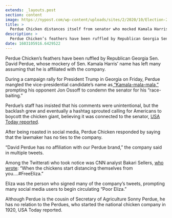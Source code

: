 ```yaml
--- 
extends: _layouts.post 
section: content 
image: https://nypost.com/wp-content/uploads/sites/2/2020/10/Election-2020-Senate-Georgia.jpg?quality=90&strip=all&w=1200 
title: > 
  Perdue Chicken distances itself from senator who mocked Kamala Harris 
description: > 
  Perdue Chicken’s feathers have been ruffled by Republican Georgia Sen. David Perdue, whose mockery of Sen. Kamala Harris’ name has left many assuming that he is affiliated with the company.During a campaign rally for President Trump in Georgia on Friday, Perdue mangled the vice-presidential candidate’s name as “Kamala-mala-mala,” prompting his opponent Jon Ossoff to condemn the senator for his “race-baiting.”Perdue’s staff has insisted that his comments were unintentional, but the backlash grew and eventually a hashtag sprouted calling for Americans to boycott the chicken giant, believing it was connected to the senator, USA Today reported.After being roasted in social media, Perdue Chicken responded by saying that the lawmaker has no ties to the company.“David Perdue has no affiliation with our Perdue brand,” the company said in multiple tweets.Among the Twitterati who took notice was CNN analyst Bakari Sellers, who wrote: “When the chickens start distancing themselves from you….#FreeEliza.”Eliza was the person who signed many of the company’s tweets, prompting many social media users to begin circulating “Poor Eliza.”Although Perdue is the cousin of Secretary of Agriculture Sonny Perdue, he has no relation to the Perdues, who started the national chicken company in 1920, USA Today reported. 
date: 1603105916.6429522 
--- 
```

<div><p>Perdue Chicken&#8217;s feathers have been ruffled by Republican Georgia Sen. David Perdue, whose mockery of Sen. Kamala Harris&#8217; name has left many assuming that he is affiliated with the company.</p>
<p>During a campaign rally for President Trump in Georgia on Friday, Perdue mangled the vice-presidential candidate&#8217;s name as<a href="https://nypost.com/2020/10/17/georgia-senate-race-is-now-focused-on-how-to-pronounce-kamala/"> &#8220;Kamala-mala-mala,&#8221;</a> prompting his opponent Jon Ossoff to condemn the senator for his &#8220;race-baiting.&#8221;</p>
<p>Perdue&#8217;s staff has insisted that his comments were unintentional, but the backlash grew and eventually a hashtag sprouted calling for Americans to boycott the chicken giant, believing it was connected to the senator, <a href="https://www.usatoday.com/story/news/politics/elections/2020/10/18/georgia-sen-david-perdue-chicken-boycott-not-affiliated-kamala-harri/3703586001/" rel="noopener noreferrer" target="_blank">USA Today reported</a>.</p>
<p>After being roasted in social media, Perdue Chicken responded by saying that the lawmaker has no ties to the company.</p>
<p>&#8220;David Perdue has no affiliation with our Perdue brand,&#8221; the company said in multiple tweets.</p>
<p>Among the Twitterati who took notice was CNN analyst Bakari Sellers, <a href="https://twitter.com/Bakari_Sellers/status/1317484064325177344" rel="noopener noreferrer" target="_blank">who wrote</a>: &#8220;When the chickens start distancing themselves from you&#8230;.#FreeEliza.&#8221;</p>
<p>Eliza was the person who signed many of the company&#8217;s tweets, prompting many social media users to begin circulating &#8220;Poor Eliza.&#8221;</p>
<p>Although Perdue is the cousin of Secretary of Agriculture Sonny Perdue, he has no relation to the Perdues, who started the national chicken company in 1920, USA Today reported.</p>
			</div>